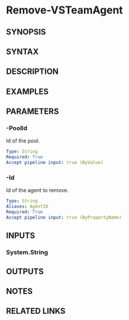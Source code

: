 <!-- #include "./common/header.md" -->

# Remove-VSTeamAgent

## SYNOPSIS

<!-- #include "./synopsis/Remove-VSTeamAgent.md" -->

## SYNTAX

## DESCRIPTION

<!-- #include "./synopsis/Remove-VSTeamAgent.md" -->

## EXAMPLES

## PARAMETERS

### -PoolId

Id of the pool.

```yaml
Type: String
Required: True
Accept pipeline input: true (ByValue)
```

### -Id

Id of the agent to remove.

```yaml
Type: String
Aliases: AgentID
Required: True
Accept pipeline input: true (ByPropertyName)
```

## INPUTS

### System.String

## OUTPUTS

## NOTES

## RELATED LINKS